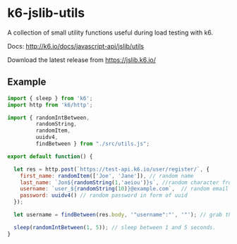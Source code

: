 # k6-jslib-utils
A collection of small utility functions useful during load testing with k6.

Docs: http://k6.io/docs/javascript-api/jslib/utils

Download the latest release from https://jslib.k6.io/


## Example

```javascript
import { sleep } from 'k6';
import http from 'k6/http';

import { randomIntBetween,
         randomString,
         randomItem,
         uuidv4,
         findBetween } from "./src/utils.js";

export default function() {

  let res = http.post(`https://test-api.k6.io/user/register/`, {
    first_name: randomItem(['Joe', 'Jane']), // random name
    last_name: `Jon${randomString(1,'aeiou')}s`, //random character from given list
    username: `user_${randomString(10)}@example.com`,  // random email address,
    password: uuidv4() // random password in form of uuid
  });

  let username = findBetween(res.body, '"username":"', '"'); // grab the username from surrounding strings

  sleep(randomIntBetween(1, 5)); // sleep between 1 and 5 seconds.
}
```
